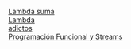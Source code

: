 

[Lambda suma](https://www.ecodeup.com/entendiendo-paso-a-paso-las-expresiones-lambda-en-java/)  
[Lambda](http://materias.fi.uba.ar/7562/2014/Lambda-Java.pdf)  
[adictos](https://www.adictosaltrabajo.com/2016/06/23/uso-basico-de-java-8-stream-y-lambdas/)  
[Programación Funcional y Streams](http://dis.um.es/docencia/poo/wiki/lib/exe/fetch.php?media=curso2017:tema5.pdf)
